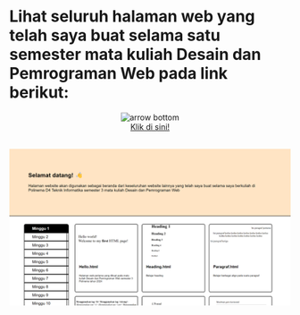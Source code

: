 # Lihat seluruh halaman web yang telah saya buat selama satu semester mata kuliah Desain dan Pemrograman Web pada link berikut:



<div align="center">
    <img src="https://skinessentialsbymariga.com/wp-content/uploads/2018/06/arrow-gif.gif" alt="arrow bottom">
</div>

<div align="center">
    <a href="https://farrelad.github.io/Ngampus-POLINEMA/semester-3/01-desain-dan-pemrograman-web">Klik di sini!</a>
</div>

<br>

![web preview](./assets/img/web-preview.png)